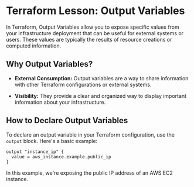 # Terraform Lesson: Output Variables

In Terraform, Output Variables allow you to expose specific values from your infrastructure deployment that can be useful for external systems or users. These values are typically the results of resource creations or computed information.

## Why Output Variables?

- **External Consumption:** Output variables are a way to share information with other Terraform configurations or external systems.

- **Visibility:** They provide a clear and organized way to display important information about your infrastructure.

## How to Declare Output Variables

To declare an output variable in your Terraform configuration, use the `output` block. Here's a basic example:

```hcl
output "instance_ip" {
  value = aws_instance.example.public_ip
}
```
In this example, we're exposing the public IP address of an AWS EC2 instance.


